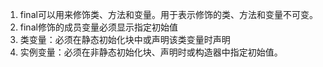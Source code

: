1. final可以用来修饰类、方法和变量。用于表示修饰的类、方法和变量不可变。
2. final修饰的成员变量必须显示指定初始值
3. 类变量：必须在静态初始化块中或声明该类变量时声明
4. 实例变量：必须在非静态初始化块、声明时或构造器中指定初始值。

